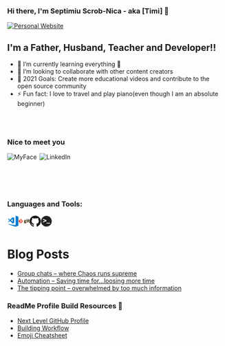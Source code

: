 ### Hi there, I'm Septimiu Scrob-Nica - aka [Timi] 👋


[![Personal Website](https://miro.medium.com/max/796/1*WY7ELhXIVxbGlUwmhA1PSw.jpeg)](https://github.com/SSeptimiu)


## I'm a Father, Husband, Teacher and Developer!!

- 🌱 I’m currently learning everything 🤣
- 👯 I’m looking to collaborate with other content creators
- 🥅 2021 Goals: Create more educational videos and contribute to the open source community
- ⚡ Fun fact: I love to travel and play piano(even though I am an absolute beginner)

<br /><br />
### Nice to meet you

[<img align="left" alt="MyFace" width="75px" src="https://static.wixstatic.com/media/04932f_3339bfca1cd94738bfc10f13d383cbe9~mv2_d_2483_2965_s_4_2.jpg/v1/fill/w_350,h_371,al_c,q_80,usm_0.66_1.00_0.01/DSCF7087_2_edited.webp" />][PersonalWebsite]

[<img align="left" alt="LinkedIn" width="75px" src="https://www.basicthinking.de/blog/wp-content/uploads/2018/03/linkedin-pixabay-com-illustrade.png" />][linkedin]

<br />
<br />
<br />
<br />
<br />

### Languages and Tools:

[<img align="left" alt="Visual Studio Code" width="26px" src="https://raw.githubusercontent.com/github/explore/80688e429a7d4ef2fca1e82350fe8e3517d3494d/topics/visual-studio-code/visual-studio-code.png" />][VSCode]
[<img align="left" alt="Git" width="26px" src="https://raw.githubusercontent.com/github/explore/80688e429a7d4ef2fca1e82350fe8e3517d3494d/topics/git/git.png" />][GitRepo]
[<img align="left" alt="GitHub" width="26px" src="https://raw.githubusercontent.com/github/explore/78df643247d429f6cc873026c0622819ad797942/topics/github/github.png" />][Git]
[<img align="left" alt="Terminal" width="26px" src="https://raw.githubusercontent.com/github/explore/80688e429a7d4ef2fca1e82350fe8e3517d3494d/topics/terminal/terminal.png" />][Terminal]

<br />
<br />

# Blog Posts
<!-- BLOG-POST-LIST:START -->
- [Group chats – where Chaos runs supreme](http://blog.tryfailgrow.info/2021/01/07/group-chats-where-chaos-runs-supreme/)
- [Automation – Saving time for…loosing more time](http://blog.tryfailgrow.info/2020/10/03/automation-saving-time-forloosing-more-time/)
- [The tipping point  – overwhelmed by too much information](http://blog.tryfailgrow.info/2020/10/03/the-tipping-point-overwhelmed-by-too-much-information/)
<!-- BLOG-POST-LIST:END -->

### ReadMe Profile Build Resources :construction:
 - [Next Level GitHub Profile](https://www.youtube.com/watch?v=ECuqb5Tv9qI&t=614s)
 - [Building Workflow](https://github.com/gautamkrishnar/blog-post-workflow)
 - [Emoji Cheatsheet](https://github.com/ikatyang/emoji-cheat-sheet/blob/master/README.md)

</details>

[Git]: https://github.com/
[GitRepo]: https://git-scm.com/book/en/v2/Git-Basics-Getting-a-Git-Repository
[Terminal]: https://www.ionos.com/digitalguide/server/configuration/linux-commands-an-overview-of-terminal-commands/
[PersonalWebSite]: https://scrobseptimiu.wixsite.com/online-resume
[youtube]: https://www.youtube.com/channel/UC469QALxjqwTv7zOkstel-A/
[instagram]: https://instagram.com/
[linkedin]: https://www.linkedin.com/in/scrob-nica-septimiu/?locale=de_DE
[VSCode]: https://code.visualstudio.com/